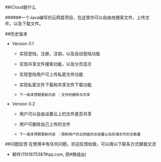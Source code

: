 ##iCloud是什么

######一个Java编写的云网盘项目，在这里你可以自由地搜索文件，上传文件，以及下载文件。


##历史版本

* Version 0.1
    *  实现登陆，注册，注销，以及自动登陆功能
    *  实现共享文件搜索功能，以及分页显示
    *  实现登陆用户可上传私密文件功能
    *  实现私密文件下载和共享文件下载功能

    *  `下一版本预期更新内容 ：文件的删除与共享`
* Version 0.2
    *  用户可以自由设置云上的文件是否共享
    *  用户可删除自己上传的文件
    
    *  `下一版本预期更新内容 ：限制用户的云网盘的总容量以及存储文件的总数量`

##问题反馈
在使用中有任何问题，欢迎反馈给我，可以用以下联系方式跟我交流

* 邮件(1101875387#qq.com, 把#换成@)

